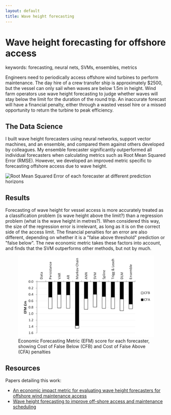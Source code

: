 ```yaml
---
layout: default
title: Wave height forecasting
---
```


# Wave height forecasting for offshore access

<div class="keywords">
keywords: forecasting, neural nets, SVMs, ensembles, metrics
</div>

Engineers need to periodically access offshore wind turbines to perform maintenance. The day hire of a crew transfer ship is approximately $2500, but the vessel can only sail when waves are below 1.5m in height. Wind farm operators use wave height forecasting to judge whether waves will stay below the limit for the duration of the round trip. An inaccurate forecast will have a financial penalty, either through a wasted vessel hire or a missed opportunity to return the turbine to peak efficiency. 

## The Data Science

I built wave height forecasters using neural networks, support vector machines, and an ensemble, and compared them against others developed by colleagues. My ensemble forecaster significantly outperformed all individual forecasters when calculating metrics such as Root Mean Squared Error (RMSE). However, we developed an improved metric specific to forecasting offshore access due to wave height.

![Root Mean Squared Error of each forecaster at different prediction
horizons](/portfolio/assets/RMSE.png)

## Results

Forecasting of wave height for vessel access is more accurately treated as a classification problem (is wave height above the limit?) than a regression problem (what is the wave height in metres?). When considered this way, the size of the regression error is irrelevant, as long as it is on the correct side of the access limit. The financial penalties for an error are also different, depending on whether it is a "false above threshold" prediction or "false below". The new economic metric takes these factors into account, and finds that the SVM outperforms other methods, but not by much.

<figure>
<img src="/portfolio/assets/Econ.png" alt="Economic score of each
forecaster">
<figcaption>Economic Forecasting Metric (EFM) score for each forecaster,
showing Cost of False Below (CFB) and Cost of False Above (CFA) penalties</figcaption>
</figure>

## Resources

Papers detailing this work:

- [An economic impact metric for evaluating wave height forecasters for offshore wind maintenance access][journal]
- [Wave height forecasting to improve off-shore access and maintenance scheduling][conf]

[journal]:  http://strathprints.strath.ac.uk/51047/
[conf]:     http://strathprints.strath.ac.uk/44744/

